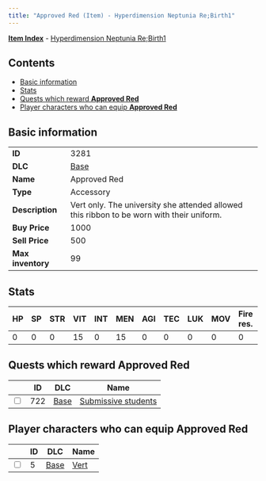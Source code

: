 ```yaml
---
title: "Approved Red (Item) - Hyperdimension Neptunia Re;Birth1"
---
```


[**Item Index**](/neptunia/rb1/item/index.html) - [Hyperdimension Neptunia Re;Birth1](/neptunia/rb1)

## Contents

- [Basic information](#basic-information)
- [Stats](#stats)
- [Quests which reward **Approved Red**](#quests-which-reward-approved-red)
- [Player characters who can equip **Approved Red**](#player-characters-who-can-equip-approved-red)

## Basic information

|   |   |
| -- | -- |
| **ID** | 3281 |
| **DLC** | [Base](/neptunia/rb1/dlc/1-base.html) |
| **Name** | Approved Red |
| **Type** | Accessory |
| **Description** | Vert only. The university she attended allowed this ribbon to be worn with their uniform. |
| **Buy Price** | 1000 |
| **Sell Price** | 500 |
| **Max inventory** | 99 |


## Stats

| HP | SP | STR | VIT | INT | MEN | AGI | TEC | LUK | MOV | Fire res. | Ice res. | Wind res. | Lightning res. |
| -- | -- | --- | --- | --- | --- | --- | --- | --- | --- | --------- | -------- | --------- | -------------- |
| 0 | 0 | 0 | 15 | 0 | 15 | 0 | 0 | 0 | 0 | 0 | 0 | 0 | 0 |


## Quests which reward **Approved Red**

|    | ID | DLC | Name |
| -- | -- | --- | ---- |
| <input type="checkbox" id="rb1-quest-1-722" class="trackbox" /> | 722 | [Base](/neptunia/rb1/dlc/1-base.html) | [Submissive students](/neptunia/rb1/quest/1-722-submissive-students.html) |


## Player characters who can equip **Approved Red**

|    | ID | DLC | Name |
| -- | -- | --- | ---- |
| <input type="checkbox" id="rb1-player-1-5" class="trackbox" /> | 5 | [Base](/neptunia/rb1/dlc/1-base.html) | [Vert](/neptunia/rb1/player/1-5-vert.html) |
